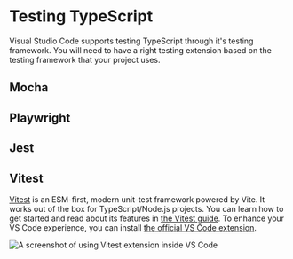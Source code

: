# Testing TypeScript

Visual Studio Code supports testing TypeScript through it's testing framework. You will need to have a right testing extension based on the testing framework that your project uses.

## Mocha

## Playwright

## Jest

## Vitest


[Vitest](https://vitest.dev/) is an ESM-first, modern unit-test framework powered by Vite. It works out of the box for TypeScript/Node.js projects. You can learn how to get started and read about its features in [the Vitest guide](https://vitest.dev/guide/). To enhance your VS Code experience, you can install [the official VS Code extension](https://marketplace.visualstudio.com/items?itemName=ZixuanChen.vitest-explorer).

![A screenshot of using Vitest extension inside VS Code](./images/testing/vitest.gif)

